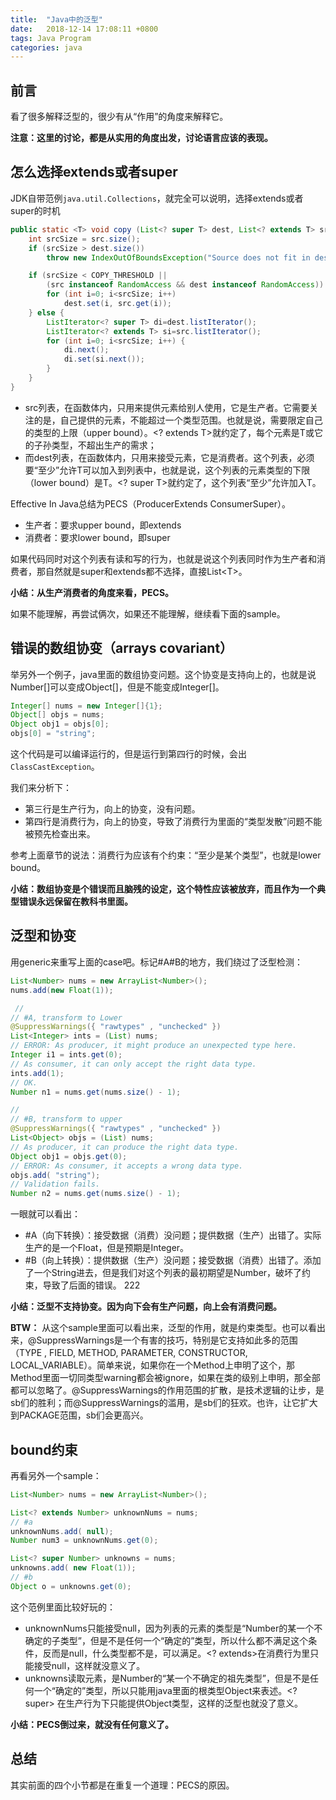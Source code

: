 ```yaml
---
title:  "Java中的泛型"
date:   2018-12-14 17:08:11 +0800
tags: Java Program
categories: java
---
```


## 前言

看了很多解释泛型的，很少有从“作用”的角度来解释它。

**注意：这里的讨论，都是从实用的角度出发，讨论语言应该的表现。**

## 怎么选择extends或者super
JDK自带范例`java.util.Collections`，就完全可以说明，选择extends或者super的时机

```java
public static <T> void copy (List<? super T> dest, List<? extends T> src) {
    int srcSize = src.size();
    if (srcSize > dest.size())
        throw new IndexOutOfBoundsException("Source does not fit in dest");

    if (srcSize < COPY_THRESHOLD ||
        (src instanceof RandomAccess && dest instanceof RandomAccess)) {
        for (int i=0; i<srcSize; i++)
            dest.set(i, src.get(i));
    } else {
        ListIterator<? super T> di=dest.listIterator();
        ListIterator<? extends T> si=src.listIterator();
        for (int i=0; i<srcSize; i++) {
            di.next();
            di.set(si.next());
        }
    }
}
```
+ src列表，在函数体内，只用来提供元素给别人使用，它是生产者。它需要关注的是，自己提供的元素，不能超过一个类型范围。也就是说，需要限定自己的类型的上限（upper bound）。<? extends T>就约定了，每个元素是T或它的子孙类型，不超出生产的需求；
+ 而dest列表，在函数体内，只用来接受元素，它是消费者。这个列表，必须要“至少”允许T可以加入到列表中，也就是说，这个列表的元素类型的下限（lower bound）是T。<? super T>就约定了，这个列表“至少”允许加入T。

Effective In Java总结为PECS（ProducerExtends ConsumerSuper）。
- 生产者：要求upper bound，即extends
- 消费者：要求lower bound，即super

如果代码同时对这个列表有读和写的行为，也就是说这个列表同时作为生产者和消费者，那自然就是super和extends都不选择，直接List\<T>。

**小结：从生产消费者的角度来看，PECS。**

如果不能理解，再尝试俩次，如果还不能理解，继续看下面的sample。

## 错误的数组协变（arrays covariant）
举另外一个例子，java里面的数组协变问题。这个协变是支持向上的，也就是说Number[]可以变成Object[]，但是不能变成Integer[]。
```java
Integer[] nums = new Integer[]{1};
Object[] objs = nums;
Object obj1 = objs[0];
objs[0] = "string";
```
这个代码是可以编译运行的，但是运行到第四行的时候，会出`ClassCastException`。

我们来分析下：
+ 第三行是生产行为，向上的协变，没有问题。
+ 第四行是消费行为，向上的协变，导致了消费行为里面的“类型发散”问题不能被预先检查出来。

参考上面章节的说法：消费行为应该有个约束：“至少是某个类型”，也就是lower bound。

**小结：数组协变是个错误而且脑残的设定，这个特性应该被放弃，而且作为一个典型错误永远保留在教科书里面。**


## 泛型和协变
用generic来重写上面的case吧。标记#A#B的地方，我们绕过了泛型检测：
```java
List<Number> nums = new ArrayList<Number>();
nums.add(new Float(1));

 //
// #A, transform to Lower
@SuppressWarnings({ "rawtypes" , "unchecked" })
List<Integer> ints = (List) nums;
// ERROR: As producer, it might produce an unexpected type here.
Integer i1 = ints.get(0);
// As consumer, it can only accept the right data type.
ints.add(1);
// OK.
Number n1 = nums.get(nums.size() - 1);

//
// #B, transform to upper
@SuppressWarnings({ "rawtypes" , "unchecked" })
List<Object> objs = (List) nums;
// As producer, it can produce the right data type.
Object obj1 = objs.get(0);
// ERROR: As consumer, it accepts a wrong data type.
objs.add( "string");
// Validation fails.
Number n2 = nums.get(nums.size() - 1);
```

一眼就可以看出：
+ #A（向下转换）：接受数据（消费）没问题；提供数据（生产）出错了。实际生产的是一个Float，但是预期是Integer。
+ #B（向上转换）：提供数据（生产）没问题；接受数据（消费）出错了。添加了一个String进去，但是我们对这个列表的最初期望是Number，破坏了约束，导致了后面的错误。
222

**小结：泛型不支持协变。因为向下会有生产问题，向上会有消费问题。**

**BTW：** 从这个sample里面可以看出来，泛型的作用，就是约束类型。也可以看出来，@SuppressWarnings是一个有害的技巧，特别是它支持如此多的范围（TYPE , FIELD, METHOD, PARAMETER, CONSTRUCTOR, LOCAL_VARIABLE）。简单来说，如果你在一个Method上申明了这个，那Method里面一切同类型warning都会被ignore，如果在类的级别上申明，那全部都可以忽略了。@SuppressWarnings的作用范围的扩散，是技术逻辑的让步，是sb们的胜利；而@SuppressWarnings的滥用，是sb们的狂欢。也许，让它扩大到PACKAGE范围，sb们会更高兴。

## bound约束
再看另外一个sample：
```java
List<Number> nums = new ArrayList<Number>();

List<? extends Number> unknownNums = nums;
// #a
unknownNums.add( null);
Number num3 = unknownNums.get(0);

List<? super Number> unknowns = nums;
unknowns.add( new Float(1));
// #b
Object o = unknowns.get(0);
```

这个范例里面比较好玩的：
+ unknownNums只能接受null，因为列表的元素的类型是“Number的某一个不确定的子类型”，但是不是任何一个“确定的”类型，所以什么都不满足这个条件，反而是null，什么类型都不是，可以满足。<? extends>在消费行为里只能接受null，这样就没意义了。
+ unknowns读取元素，是Number的“某一个不确定的祖先类型”，但是不是任何一个“确定的”类型，所以只能用java里面的根类型Object来表述。<? super> 在生产行为下只能提供Object类型，这样的泛型也就没了意义。

**小结：PECS倒过来，就没有任何意义了。**


## 总结
其实前面的四个小节都是在重复一个道理：PECS的原因。
